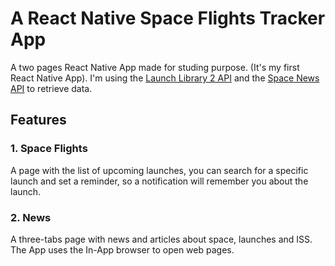 # A React Native Space Flights Tracker App

A two pages React Native App made for studing purpose. (It's my first React Native App).
I'm using the [Launch Library 2 API](https://thespacedevs.com/llapi) and the [Space News API](https://www.spaceflightnewsapi.net/) to retrieve data.

## Features

### 1. Space Flights

A page with the list of upcoming launches, you can search for a specific launch and set a reminder, so a notification will remember you about the launch.

### 2. News

A three-tabs page with news and articles about space, launches and ISS. The App uses the In-App browser to open web pages.
